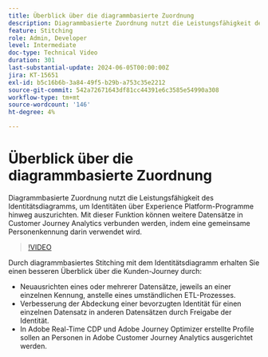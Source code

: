 ```yaml
---
title: Überblick über die diagrammbasierte Zuordnung
description: Diagrammbasierte Zuordnung nutzt die Leistungsfähigkeit des Identitätsdiagramms, um Identitäten über Experience Platform-Programme hinweg auszurichten. Mit dieser Funktion können weitere Datensätze in Customer Journey Analytics verbunden werden, indem eine gemeinsame Personenkennung darin verwendet wird.
feature: Stitching
role: Admin, Developer
level: Intermediate
doc-type: Technical Video
duration: 301
last-substantial-update: 2024-06-05T00:00:00Z
jira: KT-15651
exl-id: b5c16b6b-3a84-49f5-b29b-a753c35e2212
source-git-commit: 542a72671643df81cc44391e6c3585e54990a308
workflow-type: tm+mt
source-wordcount: '146'
ht-degree: 4%

---
```


# Überblick über die diagrammbasierte Zuordnung

Diagrammbasierte Zuordnung nutzt die Leistungsfähigkeit des Identitätsdiagramms, um Identitäten über Experience Platform-Programme hinweg auszurichten. Mit dieser Funktion können weitere Datensätze in Customer Journey Analytics verbunden werden, indem eine gemeinsame Personenkennung darin verwendet wird.

>[!VIDEO](https://video.tv.adobe.com/v/3429528/?learn=on)

Durch diagrammbasiertes Stitching mit dem Identitätsdiagramm erhalten Sie einen besseren Überblick über die Kunden-Journey durch:

* Neuausrichten eines oder mehrerer Datensätze, jeweils an einer einzelnen Kennung, anstelle eines umständlichen ETL-Prozesses.
* Verbesserung der Abdeckung einer bevorzugten Identität für einen einzelnen Datensatz in anderen Datensätzen durch Freigabe der Identität.
* In Adobe Real-Time CDP und Adobe Journey Optimizer erstellte Profile sollen an Personen in Adobe Customer Journey Analytics ausgerichtet werden.
